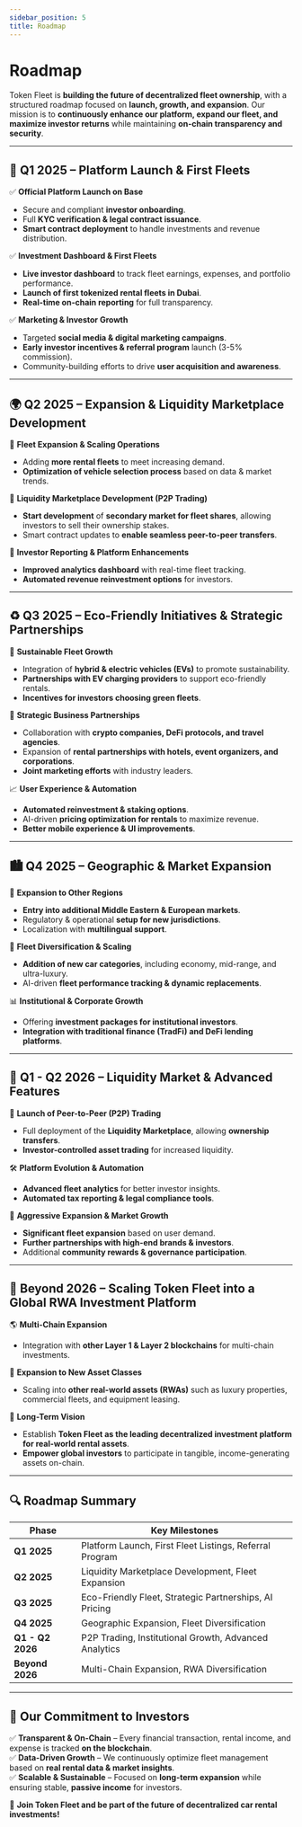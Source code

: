 ```yaml
---
sidebar_position: 5
title: Roadmap
---
```


# Roadmap  

Token Fleet is **building the future of decentralized fleet ownership**, with a structured roadmap focused on **launch, growth, and expansion**. Our mission is to **continuously enhance our platform, expand our fleet, and maximize investor returns** while maintaining **on-chain transparency and security**.

---

## **🚀 Q1 2025 – Platform Launch & First Fleets**  

✅ **Official Platform Launch on Base**  
- Secure and compliant **investor onboarding**.  
- Full **KYC verification & legal contract issuance**.  
- **Smart contract deployment** to handle investments and revenue distribution.  

✅ **Investment Dashboard & First Fleets**  
- **Live investor dashboard** to track fleet earnings, expenses, and portfolio performance.  
- **Launch of first tokenized rental fleets in Dubai**.  
- **Real-time on-chain reporting** for full transparency.  

✅ **Marketing & Investor Growth**  
- Targeted **social media & digital marketing campaigns**.  
- **Early investor incentives & referral program** launch (3-5% commission).  
- Community-building efforts to drive **user acquisition and awareness**.  

---

## **🌍 Q2 2025 – Expansion & Liquidity Marketplace Development**  

📌 **Fleet Expansion & Scaling Operations**  
- Adding **more rental fleets** to meet increasing demand.  
- **Optimization of vehicle selection process** based on data & market trends.  

📌 **Liquidity Marketplace Development (P2P Trading)**  
- **Start development** of **secondary market for fleet shares**, allowing investors to sell their ownership stakes.  
- Smart contract updates to **enable seamless peer-to-peer transfers**.  

📌 **Investor Reporting & Platform Enhancements**  
- **Improved analytics dashboard** with real-time fleet tracking.  
- **Automated revenue reinvestment options** for investors.  

---

## **♻️ Q3 2025 – Eco-Friendly Initiatives & Strategic Partnerships**  

🌱 **Sustainable Fleet Growth**  
- Integration of **hybrid & electric vehicles (EVs)** to promote sustainability.  
- **Partnerships with EV charging providers** to support eco-friendly rentals.  
- **Incentives for investors choosing green fleets**.  

🤝 **Strategic Business Partnerships**  
- Collaboration with **crypto companies, DeFi protocols, and travel agencies**.  
- Expansion of **rental partnerships with hotels, event organizers, and corporations**.  
- **Joint marketing efforts** with industry leaders.  

📈 **User Experience & Automation**  
- **Automated reinvestment & staking options**.  
- AI-driven **pricing optimization for rentals** to maximize revenue.  
- **Better mobile experience & UI improvements**.  

---

## **🏙 Q4 2025 – Geographic & Market Expansion**  

📍 **Expansion to Other Regions**  
- **Entry into additional Middle Eastern & European markets**.  
- Regulatory & operational **setup for new jurisdictions**.  
- Localization with **multilingual support**.  

🚗 **Fleet Diversification & Scaling**  
- **Addition of new car categories**, including economy, mid-range, and ultra-luxury.  
- AI-driven **fleet performance tracking & dynamic replacements**.  

📊 **Institutional & Corporate Growth**  
- Offering **investment packages for institutional investors**.  
- **Integration with traditional finance (TradFi) and DeFi lending platforms**.  

---

## **💎 Q1 - Q2 2026 – Liquidity Market & Advanced Features**  

🔄 **Launch of Peer-to-Peer (P2P) Trading**  
- Full deployment of the **Liquidity Marketplace**, allowing **ownership transfers**.  
- **Investor-controlled asset trading** for increased liquidity.  

🛠 **Platform Evolution & Automation**  
- **Advanced fleet analytics** for better investor insights.  
- **Automated tax reporting & legal compliance tools**.  

🎯 **Aggressive Expansion & Market Growth**  
- **Significant fleet expansion** based on user demand.  
- **Further partnerships with high-end brands & investors**.  
- Additional **community rewards & governance participation**.  

---

## **🚀 Beyond 2026 – Scaling Token Fleet into a Global RWA Investment Platform**  

🌎 **Multi-Chain Expansion**  
- Integration with **other Layer 1 & Layer 2 blockchains** for multi-chain investments.  

💼 **Expansion to New Asset Classes**  
- Scaling into **other real-world assets (RWAs)** such as luxury properties, commercial fleets, and equipment leasing.  

📌 **Long-Term Vision**  
- Establish **Token Fleet as the leading decentralized investment platform for real-world rental assets**.  
- **Empower global investors** to participate in tangible, income-generating assets on-chain.  

---

## **🔍 Roadmap Summary**  

| **Phase**       | **Key Milestones** |
|----------------|-------------------|
| **Q1 2025**  | Platform Launch, First Fleet Listings, Referral Program |
| **Q2 2025**  | Liquidity Marketplace Development, Fleet Expansion |
| **Q3 2025**  | Eco-Friendly Fleet, Strategic Partnerships, AI Pricing |
| **Q4 2025**  | Geographic Expansion, Fleet Diversification |
| **Q1 - Q2 2026** | P2P Trading, Institutional Growth, Advanced Analytics |
| **Beyond 2026** | Multi-Chain Expansion, RWA Diversification |

---

## **📌 Our Commitment to Investors**  

✅ **Transparent & On-Chain** – Every financial transaction, rental income, and expense is tracked **on the blockchain**.  
✅ **Data-Driven Growth** – We continuously optimize fleet management based on **real rental data & market insights**.  
✅ **Scalable & Sustainable** – Focused on **long-term expansion** while ensuring stable, **passive income** for investors.  

🚀 **Join Token Fleet and be part of the future of decentralized car rental investments!**  